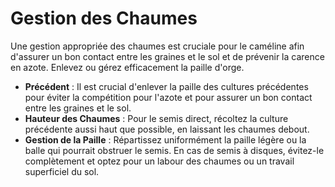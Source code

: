 # Gestion des Chaumes

Une gestion appropriée des chaumes est cruciale pour le caméline afin d'assurer un bon contact entre les graines et le sol et de prévenir la carence en azote. Enlevez ou gérez efficacement la paille d'orge.

- **Précédent** : Il est crucial d'enlever la paille des cultures précédentes pour éviter la compétition pour l'azote et pour assurer un bon contact entre les graines et le sol.
- **Hauteur des Chaumes** : Pour le semis direct, récoltez la culture précédente aussi haut que possible, en laissant les chaumes debout.
- **Gestion de la Paille** : Répartissez uniformément la paille légère ou la balle qui pourrait obstruer le semis. En cas de semis à disques, évitez-le complètement et optez pour un labour des chaumes ou un travail superficiel du sol.